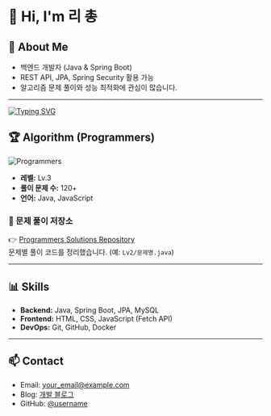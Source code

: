 # 👋 Hi, I'm 리 총

## 🚀 About Me
- 백엔드 개발자 (Java & Spring Boot)
- REST API, JPA, Spring Security 활용 가능
- 알고리즘 문제 풀이와 성능 최적화에 관심이 많습니다.

---

[![Typing SVG](https://readme-typing-svg.demolab.com/?lines=First+line+of+text;Second+line+of+text)](https://git.io/typing-svg)

## 🏆 Algorithm (Programmers)

![Programmers](https://img.shields.io/badge/Programmers-Lv.3-blue?style=flat-square)

- **레벨:** Lv.3  
- **풀이 문제 수:** 120+  
- **언어:** Java, JavaScript  

### 📂 문제 풀이 저장소
👉 [Programmers Solutions Repository](https://github.com/username/programmers)  
문제별 풀이 코드를 정리했습니다. (예: `Lv2/문제명.java`)

---

## 📊 Skills
- **Backend:** Java, Spring Boot, JPA, MySQL  
- **Frontend:** HTML, CSS, JavaScript (Fetch API)  
- **DevOps:** Git, GitHub, Docker  

---

## 📫 Contact
- Email: your_email@example.com
- Blog: [개발 블로그](https://your-blog-link.com)
- GitHub: [@username](https://github.com/username)
